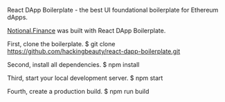 React DApp Boilerplate - the best UI foundational boilerplate for Ethereum dApps.

[Notional.Finance](https://notional.finance) was built with React DApp Boilerplate.

First, clone the boilerplate.
$ git clone https://github.com/hackingbeauty/react-dapp-boilerplate.git

Second, install all dependencies.
$ npm install

Third, start your local development server.
$ npm start

Fourth, create a production build.
$ npm run build
